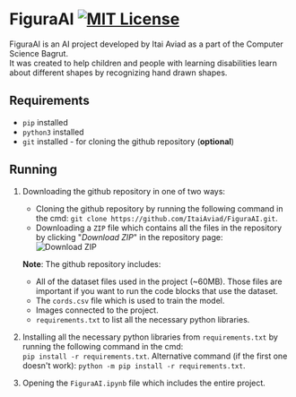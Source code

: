 # FiguraAI [![MIT License](https://img.shields.io/badge/License-MIT-green.svg)](https://choosealicense.com/licenses/mit/)

FiguraAI is an AI project developed by Itai Aviad as a part of the Computer Science Bagrut.
<br>It was created to help children and people with learning disabilities learn about different shapes by recognizing hand drawn shapes.

## Requirements

* `pip` installed
* `python3` installed
* `git` installed - for cloning the github repository (**optional**)

## Running

1. Downloading the github repository in one of two ways:<br>
    * Cloning the github repository by running the following command in the cmd: `git clone https://github.com/ItaiAviad/FiguraAI.git`.
    * Downloading a `ZIP` file which contains all the files in the repository by clicking "_Download ZIP_" in the repository page:<br> ![Download ZIP](https://files.itik.tk/r/DownloadZIP.png)

    **Note**: The github repository includes:
      * All of the dataset files used in the project (~60MB). Those files are important if you want to run the code blocks that use the dataset.
      * The `cords.csv` file which is used to train the model.
      * Images connected to the project.
      * `requirements.txt` to list all the necessary python libraries. 

2. Installing all the necessary python libraries from `requirements.txt` by running the following command in the cmd: <br>`pip install -r requirements.txt`. Alternative command (if the first one doesn't work): `python -m pip install -r requirements.txt`.

3. Opening the `FiguraAI.ipynb` file which includes the entire project.
